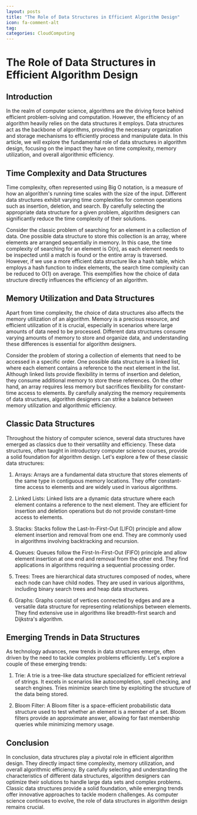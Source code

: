 ```yaml
---
layout: posts
title: "The Role of Data Structures in Efficient Algorithm Design"
icon: fa-comment-alt
tag:      
categories: CloudComputing
---
```



# The Role of Data Structures in Efficient Algorithm Design

## Introduction

In the realm of computer science, algorithms are the driving force behind efficient problem-solving and computation. However, the efficiency of an algorithm heavily relies on the data structures it employs. Data structures act as the backbone of algorithms, providing the necessary organization and storage mechanisms to efficiently process and manipulate data. In this article, we will explore the fundamental role of data structures in algorithm design, focusing on the impact they have on time complexity, memory utilization, and overall algorithmic efficiency.

## Time Complexity and Data Structures

Time complexity, often represented using Big O notation, is a measure of how an algorithm's running time scales with the size of the input. Different data structures exhibit varying time complexities for common operations such as insertion, deletion, and search. By carefully selecting the appropriate data structure for a given problem, algorithm designers can significantly reduce the time complexity of their solutions.

Consider the classic problem of searching for an element in a collection of data. One possible data structure to store this collection is an array, where elements are arranged sequentially in memory. In this case, the time complexity of searching for an element is O(n), as each element needs to be inspected until a match is found or the entire array is traversed. However, if we use a more efficient data structure like a hash table, which employs a hash function to index elements, the search time complexity can be reduced to O(1) on average. This exemplifies how the choice of data structure directly influences the efficiency of an algorithm.

## Memory Utilization and Data Structures

Apart from time complexity, the choice of data structures also affects the memory utilization of an algorithm. Memory is a precious resource, and efficient utilization of it is crucial, especially in scenarios where large amounts of data need to be processed. Different data structures consume varying amounts of memory to store and organize data, and understanding these differences is essential for algorithm designers.

Consider the problem of storing a collection of elements that need to be accessed in a specific order. One possible data structure is a linked list, where each element contains a reference to the next element in the list. Although linked lists provide flexibility in terms of insertion and deletion, they consume additional memory to store these references. On the other hand, an array requires less memory but sacrifices flexibility for constant-time access to elements. By carefully analyzing the memory requirements of data structures, algorithm designers can strike a balance between memory utilization and algorithmic efficiency.

## Classic Data Structures

Throughout the history of computer science, several data structures have emerged as classics due to their versatility and efficiency. These data structures, often taught in introductory computer science courses, provide a solid foundation for algorithm design. Let's explore a few of these classic data structures:

1. Arrays: Arrays are a fundamental data structure that stores elements of the same type in contiguous memory locations. They offer constant-time access to elements and are widely used in various algorithms.

2. Linked Lists: Linked lists are a dynamic data structure where each element contains a reference to the next element. They are efficient for insertion and deletion operations but do not provide constant-time access to elements.

3. Stacks: Stacks follow the Last-In-First-Out (LIFO) principle and allow element insertion and removal from one end. They are commonly used in algorithms involving backtracking and recursion.

4. Queues: Queues follow the First-In-First-Out (FIFO) principle and allow element insertion at one end and removal from the other end. They find applications in algorithms requiring a sequential processing order.

5. Trees: Trees are hierarchical data structures composed of nodes, where each node can have child nodes. They are used in various algorithms, including binary search trees and heap data structures.

6. Graphs: Graphs consist of vertices connected by edges and are a versatile data structure for representing relationships between elements. They find extensive use in algorithms like breadth-first search and Dijkstra's algorithm.

## Emerging Trends in Data Structures

As technology advances, new trends in data structures emerge, often driven by the need to tackle complex problems efficiently. Let's explore a couple of these emerging trends:

1. Trie: A trie is a tree-like data structure specialized for efficient retrieval of strings. It excels in scenarios like autocompletion, spell checking, and search engines. Tries minimize search time by exploiting the structure of the data being stored.

2. Bloom Filter: A Bloom filter is a space-efficient probabilistic data structure used to test whether an element is a member of a set. Bloom filters provide an approximate answer, allowing for fast membership queries while minimizing memory usage.

## Conclusion

In conclusion, data structures play a pivotal role in efficient algorithm design. They directly impact time complexity, memory utilization, and overall algorithmic efficiency. By carefully selecting and understanding the characteristics of different data structures, algorithm designers can optimize their solutions to handle large data sets and complex problems. Classic data structures provide a solid foundation, while emerging trends offer innovative approaches to tackle modern challenges. As computer science continues to evolve, the role of data structures in algorithm design remains crucial.